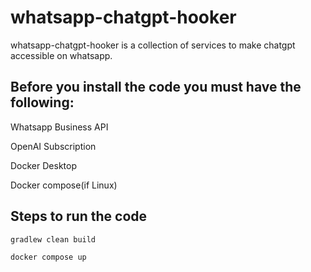 # whatsapp-chatgpt-hooker

whatsapp-chatgpt-hooker is a collection of services to make chatgpt accessible on whatsapp.

## Before you install the code you must have the following:
Whatsapp Business API

OpenAI Subscription

Docker Desktop

Docker compose(if Linux)

## Steps to run the code

`gradlew clean build`

`docker compose up`



